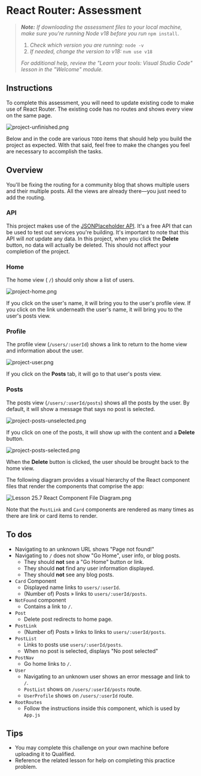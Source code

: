 # React Router: Assessment

> _**Note:** If downloading the assessment files to your local machine, make sure you're running Node v18 before you run_ `npm install`.
> 
> 1. _Check which version you are running:_ `node -v`
> 2. _If needed, change the version to v18:_ `nvm use v18`
> 
> _For additional help, review the "Learn your tools: Visual Studio Code" lesson in the "Welcome" module._

## Instructions

To complete this assessment, you will need to update existing code to make use of React Router. The existing code has no routes and shows every view on the same page.

![project-unfinished.png](https://res.cloudinary.com/strive/image/upload/w_1000,h_1000,c_limit/e70b82f8b85f92fa0468bde49f1a0089-oject-unfinished.png)

Below and in the code are various `TODO` items that should help you build the project as expected. With that said, feel free to make the changes you feel are necessary to accomplish the tasks.

## Overview

You'll be fixing the routing for a community blog that shows multiple users and their multiple posts. All the views are already there—you just need to add the routing.

### API

This project makes use of the [JSONPlaceholder API](https://jsonplaceholder.typicode.com). It's a free API that can be used to test out services you're building. It's important to note that this API will _not_ update any data. In this project, when you click the **Delete** button, no data will actually be deleted. This should not affect your completion of the project.

### Home

The home view ( `/`) should only show a list of users.

![project-home.png](https://res.cloudinary.com/strive/image/upload/w_1000,h_1000,c_limit/ea5adc8db57115e822550473f7d5a356-project-home.png)

If you click on the user's name, it will bring you to the user's profile view. If you click on the link underneath the user's name, it will bring you to the user's posts view.

### Profile

The profile view (`/users/:userId`) shows a link to return to the home view and information about the user.

![project-user.png](https://res.cloudinary.com/strive/image/upload/w_1000,h_1000,c_limit/23ea178b5f6abf72d1fbc5d80f31dc7c-project-user.png)

If you click on the **Posts** tab, it will go to that user's posts view.

### Posts

The posts view (`/users/:userId/posts`) shows all the posts by the user. By default, it will show a message that says no post is selected.

![project-posts-unselected.png](https://res.cloudinary.com/strive/image/upload/w_1000,h_1000,c_limit/21958c47ddb60a12ae2429603cf711f7-posts-unselected.png)

If you click on one of the posts, it will show up with the content and a **Delete** button.

![project-posts-selected.png](https://res.cloudinary.com/strive/image/upload/w_1000,h_1000,c_limit/ac4676c2fbfb3c831192e76334187a25-t-posts-selected.png)

When the **Delete** button is clicked, the user should be brought back to the home view.

The following diagram provides a visual hierarchy of the React component files that render the components that comprise the app:

![Lesson 25.7 React Component File Diagram.png](https://res.cloudinary.com/strive/image/upload/w_1000,h_1000,c_limit/8f447d080ed0bc3d0f7801136761f7d4-ent_File_Diagram.png)

Note that the `PostLink` and `Card` components are rendered as many times as there are link or card items to render.

## To dos

- Navigating to an unknown URL shows "Page not found!"
- Navigating to `/` does not show "Go Home", user info, or blog posts.
    - They should **not** see a "Go Home" button or link.
    - They should **not** find any user information displayed.
    - They should **not** see any blog posts.
- `Card` Component
    - Displayed name links to `users/:userId`.
    - (Number of) Posts » links to `users/:userId/posts`.
- `NotFound` component
    - Contains a link to `/`.
- `Post`
    - Delete post redirects to home page.
- `PostLink`
    - (Number of) Posts » links to links to `users/:userId/posts`.
- `PostList`
    - Links to posts use `users/:userId/posts`.
    - When no post is selected, displays "No post selected"
- `PostNav`
    - Go home links to `/`.
- `User`
    - Navigating to an unknown user shows an error message and link to `/`.
    - `PostList` shows on `/users/:userId/posts` route.
    - `UserProfile` shows on `/users/:userId` route.
- `RootRoutes`
    - Follow the instructions inside this component, which is used by `App.js`

## Tips

- You may complete this challenge on your own machine before uploading it to Qualified.
- Reference the related lesson for help on completing this practice problem.